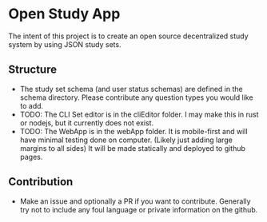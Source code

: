 # Open Study App

The intent of this project is to create an open source decentralized study system by using JSON study sets.

## Structure

- The study set schema (and user status schemas) are defined in the schema directory. Please contribute any question types you would like to add.
- TODO: The CLI Set editor is in the cliEditor folder. I may make this in rust or nodejs, but it currently does not exist.
- TODO: The WebApp is in the webApp folder. It is mobile-first and will have minimal testing done on computer. (Likely just adding large margins to all sides) It will be made statically and deployed to github pages.

## Contribution

- Make an issue and optionally a PR if you want to contribute. Generally try not to include any foul language or private information on the github.
